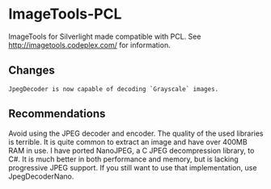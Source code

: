 # ImageTools-PCL

ImageTools for Silverlight made compatible with PCL. See http://imagetools.codeplex.com/ for information.

## Changes

	JpegDecoder is now capable of decoding `Grayscale` images.

## Recommendations

Avoid using the JPEG decoder and encoder. The quality of the used libraries is terrible. It is quite common to extract an image and have over 400MB RAM in use. I have ported NanoJPEG, a C JPEG decompression library, to C#. It is much better in both performance and memory, but is lacking progressive JPEG support. If you still want to use that implementation, use JpegDecoderNano.
